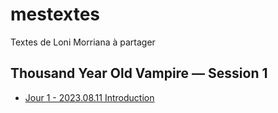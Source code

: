 # mestextes
Textes de Loni Morriana à partager

## Thousand Year Old Vampire — Session 1 
- [Jour 1 - 2023.08.11 Introduction](https://github.com/lonimorriana/mestextes/blob/main/ThousandYearOldVampire/Session1/2023.08.11%20-%20Introduction.md)
